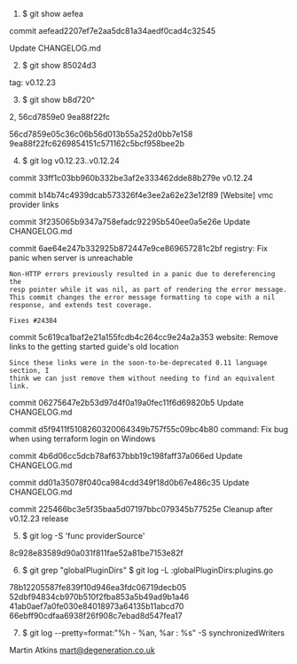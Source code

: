 1. $ git show aefea

commit aefead2207ef7e2aa5dc81a34aedf0cad4c32545

Update CHANGELOG.md

2. $ git show 85024d3

tag: v0.12.23

3. $ git show b8d720^

2, 56cd7859e0 9ea88f22fc

56cd7859e05c36c06b56d013b55a252d0bb7e158
9ea88f22fc6269854151c571162c5bcf958bee2b

4. $ git log v0.12.23..v0.12.24

commit 33ff1c03bb960b332be3af2e333462dde88b279e
    v0.12.24

commit b14b74c4939dcab573326f4e3ee2a62e23e12f89
    [Website] vmc provider links

commit 3f235065b9347a758efadc92295b540ee0a5e26e
    Update CHANGELOG.md

commit 6ae64e247b332925b872447e9ce869657281c2bf
    registry: Fix panic when server is unreachable

    Non-HTTP errors previously resulted in a panic due to dereferencing the
    resp pointer while it was nil, as part of rendering the error message.
    This commit changes the error message formatting to cope with a nil
    response, and extends test coverage.

    Fixes #24384

commit 5c619ca1baf2e21a155fcdb4c264cc9e24a2a353
    website: Remove links to the getting started guide's old location

    Since these links were in the soon-to-be-deprecated 0.11 language section, I
    think we can just remove them without needing to find an equivalent link.

commit 06275647e2b53d97d4f0a19a0fec11f6d69820b5
    Update CHANGELOG.md

commit d5f9411f5108260320064349b757f55c09bc4b80
    command: Fix bug when using terraform login on Windows

commit 4b6d06cc5dcb78af637bbb19c198faff37a066ed
    Update CHANGELOG.md

commit dd01a35078f040ca984cdd349f18d0b67e486c35
    Update CHANGELOG.md

commit 225466bc3e5f35baa5d07197bbc079345b77525e
    Cleanup after v0.12.23 release

5. $ git log -S 'func providerSource'

8c928e83589d90a031f811fae52a81be7153e82f

6. $ git grep "globalPluginDirs"
   $ git log -L :globalPluginDirs:plugins.go

78b12205587fe839f10d946ea3fdc06719decb05
52dbf94834cb970b510f2fba853a5b49ad9b1a46
41ab0aef7a0fe030e84018973a64135b11abcd70
66ebff90cdfaa6938f26f908c7ebad8d547fea17

7. $ git log --pretty=format:"%h - %an, %ar : %s" -S synchronizedWriters

Martin Atkins <mart@degeneration.co.uk>
